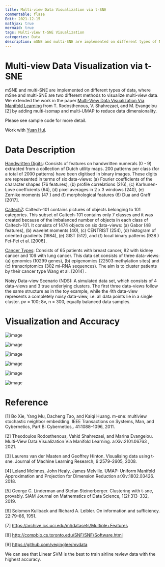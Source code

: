 ```yaml
---
title: Multi-view Data Visualization via t-SNE
commentable: flase
Edit: 2021-12-15
mathjax: true
mermaid: true
tags: Multi-view t-SNE Visualization
categories: Data
description: mSNE and multi-SNE are implemented on different types of Multi-view data for visualization.
---
```


# Multi-view Data Visualization via t-SNE

mSNE and multi-SNE are implemented on different types of data, where mSne and multi-SNE are two different methods to visualize multi-view data. We extended the  work in the paper [Multi-View Data Visualization Via Manifold Learning](https://arxiv.org/abs/2101.06763) from T. Rodosthenous, V. Shahrezaei, and M. Evangelou [2] by adding multi-isomap and multi-UMAP to reduce data dimensionality.

Please see sample code for more detail.

Work with [Yuan Hui](yhui@uchicago.edu).



# Data Description
[Handwritten Digits](https://archive.ics.uci.edu/ml/datasets/Multiple+Features): Consists of features on handwritten numerals (0 - 9) extracted from a collection of Dutch utility maps. 200 patterns per class (for a total of 2000 patterns) have been digitised in binary images. These digits
are represented in terms of six data-views: (a) Fourier coefficients of the character shapes (76 features), (b) profile
correlations (216), (c) Karhunen-Love coefficients (64), (d) pixel averages in 2 x 3 windows (240), (e) Zernike
moments (47 ) and (f) morphological features (6) Dua and Graff [2017].

[Caltech7](https://github.com/yeqinglee/mvdata): Caltech-101 contains pictures of objects belonging to 101 categories. This subset of Caltech-101 contains
only 7 classes and it was created because of the imbalanced number of objects in each class of Caltech-101. It consists
of 1474 objects on six data-views: (a) Gabor (48 features), (b) wavelet moments (40), (c) CENTRIST (254), (d)
histogram of oriented gradients (1984), (e) GIST (512), and (f) local binary patterns (928 ) Fei-Fei et al. [2006] .

[Cancer Types](http://compbio.cs.toronto.edu/SNF/SNF/Software.html): Consists of 65 patients with breast cancer, 82 with kidney cancer and 106 with lung cancer. This data set consists of three data-views: (a) genomics (10299 genes), (b) epigenomics (22503 methylation sites) and (c)
transcriptomics (302 mi-RNA sequences). The aim is to cluster patients by their cancer type Wang et al. [2014] .

Noisy Data-view Scenario (NDS): A simulated data set, which consists of 4 data-views and 3 true underlying clusters.
The first three data-views follow the same structure as in the toy example, while the 4th data-view represents a
completely noisy data-view, i.e. all data points lie in a single cluster. pv = 100; 8v, n = 300, equally balanced data
samples.

# Visualization and Accuracy

![image](https://user-images.githubusercontent.com/95513386/145927961-a8278201-8c83-4ff0-b228-d250f0e3b3c8.png)

![image](https://user-images.githubusercontent.com/95513386/145927976-c56dd96c-4767-4cb5-858f-5e10db5d315c.png)

![image](https://user-images.githubusercontent.com/95513386/145927987-077f7cac-9c4a-4800-8d24-49d24f655ba8.png)

![image](https://user-images.githubusercontent.com/95513386/145928001-e81d78c3-a880-48d3-b044-acbd3226489a.png)

![image](https://user-images.githubusercontent.com/95513386/145928017-21e57f94-677c-4876-bbb6-8964f41251fc.png)

![image](https://user-images.githubusercontent.com/95513386/145928327-144b0bbd-6cd6-4f57-ba85-9c6572a20464.png)


# Reference
[1] Bo Xie, Yang Mu, Dacheng Tao, and Kaiqi Huang. m-sne: multiview
stochastic neighbor embedding. IEEE Transactions on Systems,
Man, and Cybernetics, Part B: Cybernetics,. 41:1088–1096,
2011.

[2] Theodoulos Rodosthenous, Vahid Shahrezaei, and Marina Evangelou.
Multi-View Data Visualization Via Manifold Learning.
arXiv:2101.06763 , 2021.

[3] Laurens van der Maaten and Geoffrey Hinton. Visualising data using
t-sne. Journal of Machine Learning Research, 9:2579–2605,
2008.

[4] Leland McInnes, John Healy, James Melville. UMAP: Uniform
Manifold Approximation and Projection for Dimension Reduction
arXiv:1802.03426. 2018.

[5] George C. Linderman and Stefan Steinerberger. Clustering with
t-sne, provably. SIAM Journal on Mathematics of Data Science,
1(2):313–332, 2019.

[6] Solomon Kullback and Richard A. Leibler. On information and sufficiency.
22:79–86, 1951.

[7] https://archive.ics.uci.edu/ml/datasets/Multiple+Features

[8] http://compbio.cs.toronto.edu/SNF/SNF/Software.html

[9] https://github.com/yeqinglee/mvdata

We can see that Linear SVM is the best to train airline review data with the highest accuracy.

